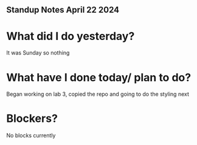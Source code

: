 ## Standup Notes April 22 2024

# What did I do yesterday?
It was Sunday so nothing

# What have I done today/ plan to do?
Began working on lab 3, copied the repo and going to do the styling next

# Blockers?
No blocks currently

